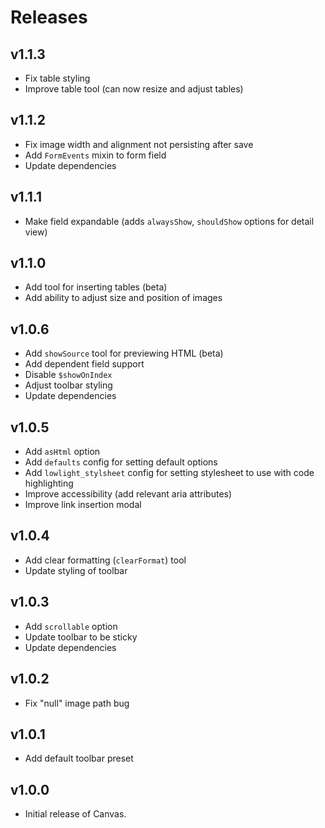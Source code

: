 # Releases

## v1.1.3

- Fix table styling
- Improve table tool (can now resize and adjust tables)

## v1.1.2

- Fix image width and alignment not persisting after save
- Add `FormEvents` mixin to form field
- Update dependencies 

## v1.1.1

- Make field expandable (adds `alwaysShow`, `shouldShow` options for detail view)

## v1.1.0

- Add tool for inserting tables (beta)
- Add ability to adjust size and position of images

## v1.0.6

- Add `showSource` tool for previewing HTML (beta)
- Add dependent field support
- Disable `$showOnIndex`
- Adjust toolbar styling
- Update dependencies

## v1.0.5

- Add `asHtml` option
- Add `defaults` config for setting default options
- Add `lowlight_stylsheet` config for setting stylesheet to use with code highlighting
- Improve accessibility (add relevant aria attributes)
- Improve link insertion modal

## v1.0.4

- Add clear formatting (`clearFormat`) tool
- Update styling of toolbar

## v1.0.3

- Add `scrollable` option
- Update toolbar to be sticky
- Update dependencies

## v1.0.2

- Fix "null" image path bug

## v1.0.1

- Add default toolbar preset

## v1.0.0

- Initial release of Canvas.
